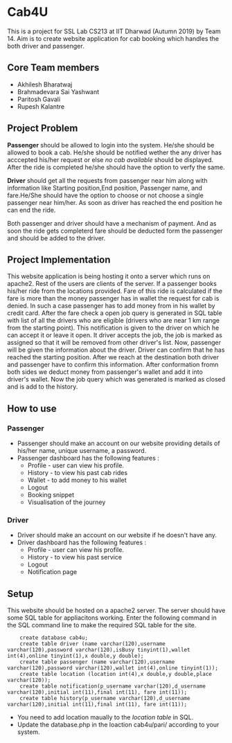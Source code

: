 # Cab4U

This is a project for SSL Lab CS213 at IIT Dharwad (Autumn 2019) by Team 14. Aim is to create website application for cab booking which handles the both driver and passenger.

## Core Team members
* Akhilesh Bharatwaj
* Brahmadevara Sai Yashwant
* Paritosh Gavali
* Rupesh Kalantre

## Project Problem

**Passenger** should be allowed to login into the system. He/she should be allowed to book a cab. He/she should be notified wether the any driver has acccepted his/her request or else *no cab available* should be displayed. After the ride is completed he/she should have the option to verfy the same.

**Driver** should get all the requests from passenger near him along with information like Starting position,End position, Passenger name, and fare.He/She should have the option to choose or not choose a single passenger near him/her. As soon as driver has reached the end position he can end the ride. 

Both passenger and driver should have a mechanism of payment. And as soon the ride gets completerd fare should be deducted form the passenger and should be added to the driver.



## Project Implementation

This website application is being hosting it onto a server which runs on apache2. Rest of the users are clients of the server.
If a passenger books his/her ride from the locations provided. Fare of this ride is calculated if the fare is more than the money passenger has in wallet the request for cab is denied. In such a case passenger has to add money from in his wallet by credit card. After the fare check a open job query is generated in SQL table with list of all the drivers who are eligible (drivers who are near 1 km range from the starting point). This notification is given to the driver on which he can accept it or leave it open. It driver accepts the job, the job is marked as assigned so that it will be removed from other driver's list. Now, passenger will be given the information about the driver. Driver can confirm that he has reached the starting position. After we reach at the destination both driver and passenger have to confirm this information. After conformation fromn both sides we deduct money from passenger's wallet and add it into driver's wallet. Now the job query which was generated is marked as closed and is add to the history.

## How to use

### Passenger
* Passenger should make an account on our website providing details of his/her name, unique username, a password.
* Passenger dashboard has the following features : 
    * Profile - user can view his profile.
    * History - to view his past cab rides
    * Wallet - to add money to his wallet
    * Logout
    * Booking snippet
    * Visualisation of the journey

### Driver
* Driver should make an account on our website if he doesn't have any.
* Driver dashboard has the following features :
    * Profile - user can view his profile.
    * History - to view his past service
    * Logout
    * Notification page

## Setup
This website should be hosted on a apache2 server. The server should have some SQL table for appliacitons working.
Enter the following command in the SQL command line to make the required SQL table for the site.
    
        create database cab4u;
        create table driver (name varchar(120),username varchar(120),password varchar(120),isBusy tinyint(1),wallet int(4),online tinyint(1),x double,y double);
        create table passenger (name varchar(120),username varchar(120),password varchar(120),wallet int(4),online tinyint(1));
        create table location (location int(4),x double,y double,place varchar(120));
        create table notification(p_username varchar(120),d_username varchar(120),initial int(11),final int(11), fare int(11));
        create table history(p_username varchar(120),d_username varchar(120),initial int(11),final int(11), fare int(11));

* You need to add location maually to the *location table* in SQL.
* Update the database.php in the loaction cab4u/pari/ according to your system.
